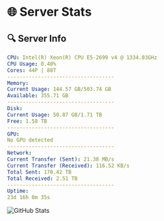 # 🌐 Server Stats
## 🔍 Server Info
```yaml
CPU: Intel(R) Xeon(R) CPU E5-2699 v4 @ 1334.03GHz
CPU Usage: 0.40%
Cores: 44P | 88T
-----------------------------------
Memory:
Current Usage: 144.57 GB/503.74 GB
Available: 355.71 GB
-----------------------------------
Disk:
Current Usage: 50.87 GB/1.71 TB
Free: 1.58 TB
-----------------------------------
GPU:
No GPU detected
-----------------------------------
Network:
Current Transfer (Sent): 21.38 MB/s
Current Transfer (Received): 116.52 KB/s
Total Sent: 170.42 TB
Total Received: 2.51 TB
-----------------------------------
Uptime:
23d 16h 0m 35s
```
![GitHub Stats](https://img.shields.io/badge/Updated-2025-03-03_14:43:53-blue)
